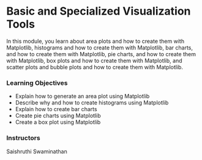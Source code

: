 # Basic and Specialized Visualization Tools
In this module, you learn about area plots and how to create them with Matplotlib, histograms and how to create them with Matplotlib, bar charts, and how to create them with Matplotlib, pie charts, and how to create them with Matplotlib, box plots and how to create them with Matplotlib, and scatter plots and bubble plots and how to create them with Matplotlib.

### Learning Objectives
- Explain how to generate an area plot using Matplotlib
- Describe why and how to create histograms using Matplotlib
- Explain how to create bar charts
- Create pie charts using Matplotlib
- Create a box plot using Matplotlib

### Instructors
Saishruthi Swaminathan
